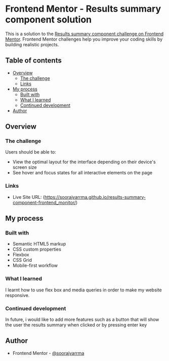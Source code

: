 # Frontend Mentor - Results summary component solution

This is a solution to the [Results summary component challenge on Frontend Mentor](https://www.frontendmentor.io/challenges/results-summary-component-CE_K6s0maV). Frontend Mentor challenges help you improve your coding skills by building realistic projects. 

## Table of contents

- [Overview](#overview)
  - [The challenge](#the-challenge)
  - [Links](#links)
- [My process](#my-process)
  - [Built with](#built-with)
  - [What I learned](#what-i-learned)
  - [Continued development](#continued-development)
- [Author](#author)

## Overview

### The challenge

Users should be able to:

- View the optimal layout for the interface depending on their device's screen size
- See hover and focus states for all interactive elements on the page


### Links


- Live Site URL: (https://soorajvarrma.github.io/results-summary-component-frontend_monitor/)

## My process

### Built with

- Semantic HTML5 markup
- CSS custom properties
- Flexbox
- CSS Grid
- Mobile-first workflow



### What I learned

I learnt how to use flex box and media queries in order to make my website responsive.

### Continued development

In future, i would like to add more features such as a button that will show the user the results summary when clicked or by pressing enter key

## Author

- Frontend Mentor - [@soorajvarrma](https://www.frontendmentor.io/profile/soorajvarrma)


